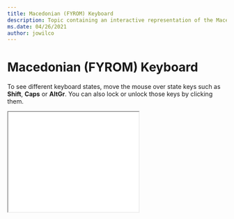 ```yaml
--- 
title: Macedonian (FYROM) Keyboard 
description: Topic containing an interactive representation of the Macedonian (FYROM) Keyboard 
ms.date: 04/26/2021 
author: jowilco 
--- 
```

 
# Macedonian (FYROM) Keyboard 
 
To see different keyboard states, move the mouse over state keys such as **Shift**, **Caps** or **AltGr**. You can also lock or unlock those keys by clicking them. 
 
<iframe src="kbdmac.html" height="230"></iframe> 
